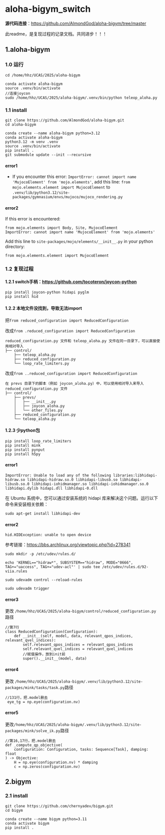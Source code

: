 # aloha-bigym_switch
**源代码连接**：https://github.com/AlmondGod/aloha-bigym/tree/master

此readme，是复现过程的记录文档。共同进步！！！

## 1.aloha-bigym
### 1.0 运行
```
cd /home/hhz/UCAS/2025/aloha-bigym

conda activate aloha-bigym
source .venv/bin/activate
//连接joycon
sudo /home/hhz/UCAS/2025/aloha-bigym/.venv/bin/python teleop_aloha.py
```

### 1.1 install
```
git clone https://github.com/AlmondGod/aloha-bigym.git
cd aloha-bigym

conda create --name aloha-bigym python=3.12
conda activate aloha-bigym
python3.12 -m venv .venv
source .venv/bin/activate
pip install .
git submodule update --init --recursive   
```
#### error1
- If you encounter this error: `ImportError: cannot import name 'MujocoElement' from 'mojo.elements'`, add this line: 
`from mojo.elements.element import MujocoElement` 
to `.venv/lib/python3.12/site-packages/gymnasium/envs/mujoco/mujoco_rendering.py`
#### error2
If this error is encountered: 

```
from mojo.elements import Body, Site, MujocoElement
ImportError: cannot import name 'MujocoElement' from 'mojo.elements'
```

Add this line to `site-packages/mojo/elements/__init__.py` in your python directory:

`from mojo.elements.element import MujocoElement`



### 1.2 复现过程
#### 1.2.1 switch手柄：https://github.com/tocoteron/joycon-python
```
pip install joycon-python hidapi pyglm
pip install hid
```

#### 1.2.2 本地文件没找到，导致无法import
把`from reduced_configuration import ReducedConfiguration`

改成`from .reduced_configuration import ReducedConfiguration
`
```
reduced_configuration.py 文件和 teleop_aloha.py 文件在同一目录下，可以直接使用相对导入
├── control/
    ├── teleop_aloha.py
    ├── reduced_configuration.py
    └── loop_rate_limiters.py
```
改成`from ..reduced_configuration import ReducedConfiguration`
```
在 prevs 目录下的脚本（例如 joycon_aloha.py）中，可以使用相对导入来导入 reduced_configuration.py 文件
├── control/
    ├── prevs/
    │   ├── __init__.py
    │   ├── joycon_aloha.py
    │   └── other_files.py
    ├── reduced_configuration.py
    └── teleop_aloha.py
```
#### 1.2.3 少python包
```
pip install loop_rate_limiters
pip install mink
pip install pynput
pip install h5py
```
#### error1
`ImportError: Unable to load any of the following libraries:libhidapi-hidraw.so libhidapi-hidraw.so.0 libhidapi-libusb.so libhidapi-libusb.so.0 libhidapi-iohidmanager.so libhidapi-iohidmanager.so.0 libhidapi.dylib hidapi.dll libhidapi-0.dll`

在 Ubuntu 系统中，您可以通过安装系统的 hidapi 库来解决这个问题。运行以下命令来安装相关依赖：
```
sudo apt-get install libhidapi-dev
```
#### error2
`hid.HIDException: unable to open device`

参考链接：https://bbs.archlinux.org/viewtopic.php?id=278341
```
sudo mkdir -p /etc/udev/rules.d/

echo 'KERNEL=="hidraw*", SUBSYSTEM=="hidraw", MODE="0666", TAG+="uaccess", TAG+="udev-acl"' | sudo tee /etc/udev/rules.d/92-viia.rules

sudo udevadm control --reload-rules

sudo udevadm trigger
```
#### error3
更改
`/home/hhz/UCAS/2025/aloha-bigym/control/reduced_configuration.py`路径
```
//第7行
class ReducedConfiguration(Configuration):
    def __init__(self, model, data, relevant_qpos_indices, relevant_qvel_indices):
        self.relevant_qpos_indices = relevant_qpos_indices
        self.relevant_qvel_indices = relevant_qvel_indices
        //赋值操作，放到init前
        super().__init__(model, data)
```
#### error4
更改
`/home/hhz/UCAS/2025/aloha-bigym/.venv/lib/python3.12/site-packages/mink/tasks/task.py`路径
```
//131行，把.model删去
 eye_tg = np.eye(configuration.nv)
```
#### error5
更改`/home/hhz/UCAS/2025/aloha-bigym/.venv/lib/python3.12/site-packages/mink/solve_ik.py`路径
```
//第16,17行，把.model删去
def _compute_qp_objective(
    configuration: Configuration, tasks: Sequence[Task], damping: float
) -> Objective:
    H = np.eye(configuration.nv) * damping
    c = np.zeros(configuration.nv)
```

## 2.bigym

### 2.1 install
```
git clone https://github.com/chernyadev/bigym.git
cd bigym

conda create --name bigym python=3.11
conda activate bigym
pip install .
```
